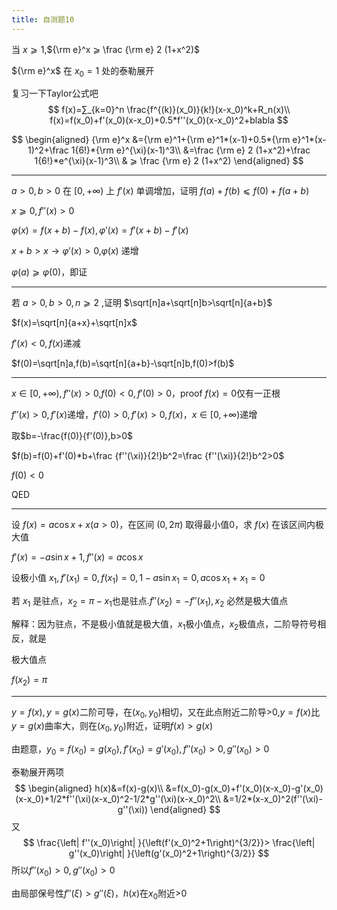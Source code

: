 ```yaml
---
title: 自测题10
---
```


当 $x ⩾  1$,${\rm e}^x ⩾  \frac {\rm e} 2 (1+x^2)$

${\rm e}^x$ 在 $x_0=1$ 处的泰勒展开

复习一下Taylor公式吧
$$
f(x)=∑_{k=0}^n \frac{f^{(k)}(x_0)}{k!}(x-x_0)^k+R_n(x)\\
f(x)=f(x_0)+f'(x_0)(x-x_0)+0.5*f''(x_0)(x-x_0)^2+blabla
$$

$$
\begin{aligned}
{\rm e}^x
&={\rm e}^1+{\rm e}^1*(x-1)+0.5*{\rm e}^1*(x-1)^2+\frac 1{6!}*{\rm e}^{\xi}(x-1)^3\\
&=\frac {\rm e} 2 (1+x^2)+\frac 1{6!}*e^{\xi}(x-1)^3\\
& ⩾  \frac {\rm e} 2 (1+x^2)
\end{aligned}
$$

---

$a>0,b>0$ 在 $[0,+\infty)$ 上 $f'(x)$ 单调增加，证明 $f(a)+f(b) ⩽  f(0)+f(a+b)$

$x ⩾  0,f''(x)>0$

$φ (x)=f(x+b)-f(x),φ'(x)=f'(x+b)-f'(x)$

$x+b>x → φ'(x)>0​$,$φ(x)​$ 递增

$φ(a) ⩾  φ(0)$，即证

---

若 $a>0,b>0,n ⩾  2$ ,证明 $\sqrt[n]a+\sqrt[n]b>\sqrt[n]{a+b}$

$f(x)=\sqrt[n]{a+x}+\sqrt[n]x$

$f'(x)<0,f(x)​$ 递减

$f(0)=\sqrt[n]a,f(b)=\sqrt[n]{a+b}-\sqrt[n]b,f(0)>f(b)$

---

$x∈ [0,+\infty),f''(x)>0$,$f(0)<0,f'(0)>0$，proof $f(x)=0​$ 仅有一正根

$f''(x)>0,f'(x)$递增，$f'(0)>0,f'(x)>0,f(x)$，$x∈[0,+\infty)$递增

取$b=-\frac{f(0)}{f'(0)},b>0$

$f(b)=f(0)+f'(0)*b+\frac {f''(\xi)}{2!}b^2=\frac {f''(\xi)}{2!}b^2>0$

$f(0)<0$

QED

---

设 $f(x)=a\cos x+x (a>0)$，在区间 $(0,2π)$ 取得最小值0，求 $f(x)$ 在该区间内极大值

$f'(x)=-a\sin x+1,f''(x)=a\cos x$

设极小值 $x_1,f'(x_1)=0,f(x_1)=0,1-a\sin x_1=0,a\cos x_1+x_1=0$

若 $x_1$ 是驻点，$x_2=π-x_1$也是驻点.$f''(x_2)=-f''(x_1),x_2$ 必然是极大值点

解释：因为驻点，不是极小值就是极大值，$x_1$极小值点，$x_2$极值点，二阶导符号相反，就是

极大值点

$f(x_2)=π$

---

$y=f(x),y=g(x)$二阶可导，在$(x_0,y_0)$相切，又在此点附近二阶导>0,$y=f(x)$比$y=g(x)$曲率大，则在$(x_0,y_0)$附近，证明$f(x)>g(x)$

由题意，$y_0=f(x_0)=g(x_0),f'(x_0)=g'(x_0),f''(x_0)>0,g''(x_0)>0$

泰勒展开两项
$$
\begin{aligned}
h(x)&=f(x)-g(x)\\
&=f(x_0)-g(x_0)+f'(x_0)(x-x_0)-g'(x_0)(x-x_0)+1/2*f''(\xi)(x-x_0)^2-1/2*g''(\xi)(x-x_0)^2\\
&=1/2*(x-x_0)^2(f''(\xi)-g''(\xi))
\end{aligned}
$$
又
$$
\frac{\left| f''(x_0)\right| }{\left(f'(x_0)^2+1\right)^{3/2}}>
\frac{\left| g''(x_0)\right| }{\left(g'(x_0)^2+1\right)^{3/2}}
$$
所以$f''(x_0)>0,g''(x_0)>0$

由局部保号性$f''(\xi)>g''(\xi)$，$h(x)$在$x_0$附近>0
